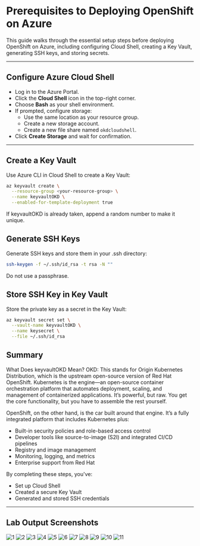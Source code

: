 # Prerequisites to Deploying OpenShift on Azure

This guide walks through the essential setup steps before deploying OpenShift on Azure, 
including configuring Cloud Shell, creating a Key Vault, generating SSH keys, and storing secrets.

---

## Configure Azure Cloud Shell

- Log in to the Azure Portal.
- Click the **Cloud Shell** icon in the top-right corner.
- Choose **Bash** as your shell environment.
- If prompted, configure storage:
   - Use the same location as your resource group.
   - Create a new storage account.
   - Create a new file share named `okdcloudshell`.
- Click **Create Storage** and wait for confirmation.

---

## Create a Key Vault

Use Azure CLI in Cloud Shell to create a Key Vault:

```bash
az keyvault create \
  --resource-group <your-resource-group> \
  --name keyvaultOKD \
  --enabled-for-template-deployment true
```

If keyvaultOKD is already taken, append a random number to make it unique.

## Generate SSH Keys
Generate SSH keys and store them in your .ssh directory:

```bash
ssh-keygen -f ~/.ssh/id_rsa -t rsa -N ""
```
Do not use a passphrase.

## Store SSH Key in Key Vault
Store the private key as a secret in the Key Vault:

```bash
az keyvault secret set \
  --vault-name keyvaultOKD \
  --name keysecret \
  --file ~/.ssh/id_rsa
```

## Summary
What Does keyvaultOKD Mean?
OKD: This stands for Origin Kubernetes Distribution, which is the upstream open-source version of Red Hat OpenShift.
Kubernetes is the engine—an open-source container orchestration platform that automates deployment, scaling, and management of containerized applications. It’s powerful, but raw. You get the core functionality, but you have to assemble the rest yourself.

OpenShift, on the other hand, is the car built around that engine. It’s a fully integrated platform that includes Kubernetes plus:
- Built-in security policies and role-based access control
- Developer tools like source-to-image (S2I) and integrated CI/CD pipelines
- Registry and image management
- Monitoring, logging, and metrics
- Enterprise support from Red Hat

By completing these steps, you've:
- Set up Cloud Shell
- Created a secure Key Vault
- Generated and stored SSH credentials

---

## Lab Output Screenshots

![1](https://github.com/user-attachments/assets/68c385a2-f7cd-410e-85b1-6f9294cac272)
![2](https://github.com/user-attachments/assets/67be85f1-07ad-4779-bd83-5c95e2e872ea)
![3](https://github.com/user-attachments/assets/0cfc7681-4da8-47fb-bcad-bebcfc85ba7c)
![4](https://github.com/user-attachments/assets/8ecf7ecf-72ec-41c8-aa41-2855262f20f5)
![5](https://github.com/user-attachments/assets/bc2c7156-653a-4c68-9f7b-f336f8a3d13f)
![6](https://github.com/user-attachments/assets/a7ab7bd7-74eb-4ae2-a44b-be993269c6ce)
![7](https://github.com/user-attachments/assets/a84cd02e-fc66-4138-90e1-48682921d291)
![8](https://github.com/user-attachments/assets/0bbc74c0-f491-4626-94c0-f961933496db)
![9](https://github.com/user-attachments/assets/4623250e-6880-4b64-9aa7-418bb401a17d)
![10](https://github.com/user-attachments/assets/c2e763c2-0fa3-412a-99b4-335149b746d4)
![11](https://github.com/user-attachments/assets/982e4d16-09d1-4f35-a968-b655581454f3)



